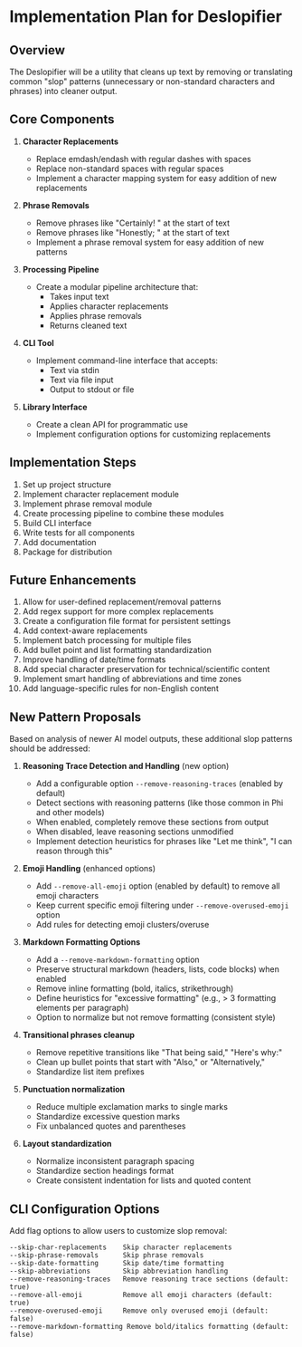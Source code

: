 # Implementation Plan for Deslopifier

## Overview
The Deslopifier will be a utility that cleans up text by removing or translating common "slop" patterns (unnecessary or non-standard characters and phrases) into cleaner output.

## Core Components

1. **Character Replacements**
   - Replace emdash/endash with regular dashes with spaces
   - Replace non-standard spaces with regular spaces
   - Implement a character mapping system for easy addition of new replacements

2. **Phrase Removals**
   - Remove phrases like "Certainly! " at the start of text
   - Remove phrases like "Honestly; " at the start of text
   - Implement a phrase removal system for easy addition of new patterns

3. **Processing Pipeline**
   - Create a modular pipeline architecture that:
     - Takes input text
     - Applies character replacements
     - Applies phrase removals
     - Returns cleaned text

4. **CLI Tool**
   - Implement command-line interface that accepts:
     - Text via stdin
     - Text via file input
     - Output to stdout or file

5. **Library Interface**
   - Create a clean API for programmatic use
   - Implement configuration options for customizing replacements

## Implementation Steps

1. Set up project structure
2. Implement character replacement module
3. Implement phrase removal module
4. Create processing pipeline to combine these modules
5. Build CLI interface
6. Write tests for all components
7. Add documentation
8. Package for distribution

## Future Enhancements

1. Allow for user-defined replacement/removal patterns
2. Add regex support for more complex replacements
3. Create a configuration file format for persistent settings
4. Add context-aware replacements
5. Implement batch processing for multiple files
6. Add bullet point and list formatting standardization
7. Improve handling of date/time formats
8. Add special character preservation for technical/scientific content
9. Implement smart handling of abbreviations and time zones
10. Add language-specific rules for non-English content

## New Pattern Proposals

Based on analysis of newer AI model outputs, these additional slop patterns should be addressed:

1. **Reasoning Trace Detection and Handling** (new option)
   - Add a configurable option `--remove-reasoning-traces` (enabled by default)
   - Detect sections with reasoning patterns (like those common in Phi and other models)
   - When enabled, completely remove these sections from output
   - When disabled, leave reasoning sections unmodified
   - Implement detection heuristics for phrases like "Let me think", "I can reason through this"

2. **Emoji Handling** (enhanced options)
   - Add `--remove-all-emoji` option (enabled by default) to remove all emoji characters
   - Keep current specific emoji filtering under `--remove-overused-emoji` option
   - Add rules for detecting emoji clusters/overuse

3. **Markdown Formatting Options**
   - Add a `--remove-markdown-formatting` option
   - Preserve structural markdown (headers, lists, code blocks) when enabled
   - Remove inline formatting (bold, italics, strikethrough)
   - Define heuristics for "excessive formatting" (e.g., > 3 formatting elements per paragraph)
   - Option to normalize but not remove formatting (consistent style)

4. **Transitional phrases cleanup**
   - Remove repetitive transitions like "That being said," "Here's why:"
   - Clean up bullet points that start with "Also," or "Alternatively,"
   - Standardize list item prefixes

5. **Punctuation normalization**
   - Reduce multiple exclamation marks to single marks
   - Standardize excessive question marks
   - Fix unbalanced quotes and parentheses

6. **Layout standardization**
   - Normalize inconsistent paragraph spacing
   - Standardize section headings format
   - Create consistent indentation for lists and quoted content

## CLI Configuration Options

Add flag options to allow users to customize slop removal:

```
--skip-char-replacements    Skip character replacements
--skip-phrase-removals      Skip phrase removals
--skip-date-formatting      Skip date/time formatting
--skip-abbreviations        Skip abbreviation handling
--remove-reasoning-traces   Remove reasoning trace sections (default: true)
--remove-all-emoji          Remove all emoji characters (default: true)  
--remove-overused-emoji     Remove only overused emoji (default: false)
--remove-markdown-formatting Remove bold/italics formatting (default: false)
```